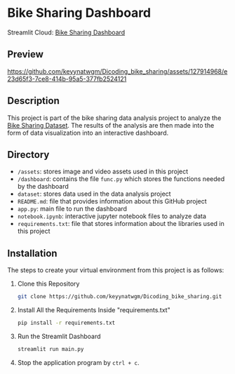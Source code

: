 # Bike Sharing Dashboard

Streamlit Cloud: <a href='https://dicodingbikesharing-dd2qn5d9wmc2fbywzct73y.streamlit.app/' target='_blank' title='Bike Sharing Dashboard | Streamlit'>Bike Sharing Dashboard</a>

## Preview

https://github.com/keyynatwgm/Dicoding_bike_sharing/assets/127914968/e23d65f3-7ce8-414b-95a5-377fb2524121

## Description

This project is part of the bike sharing data analysis project to analyze the <a href='https://drive.google.com/file/d/1RaBmV6Q6FYWU4HWZs80Suqd7KQC34diQ' target='_blank' title='Bike-sharing-dataset.zip'>Bike Sharing Dataset</a>. The results of the analysis are then made into the form of data visualization into an interactive dashboard.

## Directory

- `/assets`: stores image and video assets used in this project
- `/dashboard`: contains the file `func.py` which stores the functions needed by the dashboard
- `dataset`: stores data used in the data analysis project
- `README.md`: file that provides information about this GitHub project
- `app.py`: main file to run the dashboard
- `notebook.ipynb`: interactive jupyter notebook files to analyze data
- `requirements.txt`: file that stores information about the libraries used in this project

## Installation

The steps to create your virtual environment from this project is as follows:

1. Clone this Repository
   ```bash
   git clone https://github.com/keyynatwgm/Dicoding_bike_sharing.git
   ```

2. Install All the Requirements Inside "requirements.txt"
   ```bash
   pip install -r requirements.txt
   ```

3. Run the Streamlit Dashboard
   ```bash
   streamlit run main.py
   ```

4. Stop the application program by `ctrl + c`.
